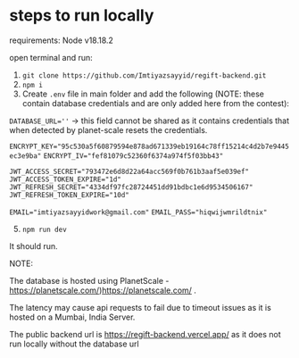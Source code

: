 # steps to run locally

requirements: Node v18.18.2

open terminal and run:
1. `git clone https://github.com/Imtiyazsayyid/regift-backend.git`
2. `npm i`
3. Create `.env` file in main folder and add the following (NOTE: these contain database credentials and are only added here from the contest):

  `DATABASE_URL=''` -> this field cannot be shared as it contains credentials that when detected by planet-scale resets the credentials.

  `ENCRYPT_KEY="95c530a5f60879594e878ad671339eb19164c78ff15214c4d2b7e9445ec3e9ba"`
  `ENCRYPT_IV="fef81079c52360f6374a974f5f03bb43"`
  
  `JWT_ACCESS_SECRET="793472e6d8d22a64acc569f0b761b3aaf5e039ef"`
  `JWT_ACCESS_TOKEN_EXPIRE="1d"`
  `JWT_REFRESH_SECRET="4334df97fc28724451dd91bdbc1e6d9534506167"`
  `JWT_REFRESH_TOKEN_EXPIRE="10d"`
  
  `EMAIL="imtiyazsayyidwork@gmail.com"`
  `EMAIL_PASS="hiqwijwmrildtnix"`

    
    
5. `npm run dev`

It should run.

NOTE:

The database is hosted using PlanetScale - https://planetscale.com/)https://planetscale.com/ .

The latency may cause api requests to fail due to timeout issues as it is hosted on a Mumbai, India Server.

The public backend url is https://regift-backend.vercel.app/ as it does not run locally without the database url
